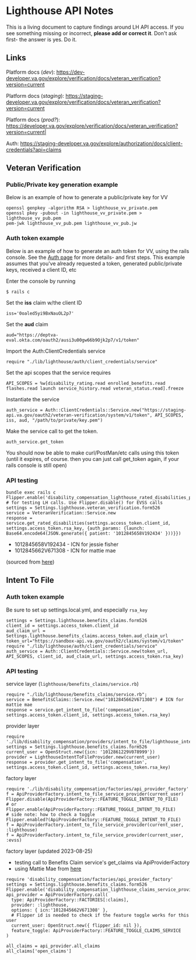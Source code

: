 # Lighthouse API Notes

This is a living document to capture findings around LH API access. If you see something missing or incorrect, **please add or correct it**. Don't ask first- the answer is yes. Do it.

## Links

Platform docs (*dev*): https://dev-developer.va.gov/explore/verification/docs/veteran_verification?version=current

Platform docs (*staging*):  https://staging-developer.va.gov/explore/verification/docs/veteran_verification?version=current

Platform docs (*prod?*): https://developer.va.gov/explore/verification/docs/veteran_verification?version=current|

Auth: https://staging-developer.va.gov/explore/authorization/docs/client-credentials?api=claims

## Veteran Verification

### Public/Private key generation example

Below is an example of how to generate a public/private key for VV

    openssl genpkey -algorithm RSA > lighthouse_vv_private.pem
    openssl pkey -pubout -in lighthouse_vv_private.pem > lighthouse_vv_pub.pem
    pem-jwk lighthouse_vv_pub.pem lighthouse_vv_pub.jw

### Auth token example

Below is an example of how to generate an auth token for VV, using the rails console. See the [Auth page](https://staging-developer.va.gov/explore/authorization/docs/client-credentials?api=claims) for more details- and first steps. This example assumes that you've already requested a token, generated public/private keys, received a client ID, etc

Enter the console by running

    $ rails c
Set the **iss** claim w/the client ID 

    iss='0oaled5yi9BxNauOL2p7'
Set the **aud** claim

    aud="https://deptva-eval.okta.com/oauth2/ausi3u00gw66b9Ojk2p7/v1/token"
Import the Auth:ClientCredentials service

    require "./lib/lighthouse/auth/client_credentials/service"
Set the api scopes that the service requires

    API_SCOPES = %w[disability_rating.read enrolled_benefits.read flashes.read launch service_history.read veteran_status.read].freeze
Instantiate the service

    auth_service = Auth::ClientCredentials::Service.new("https://staging-api.va.gov/oauth2/veteran-verification/system/v1/token", API_SCOPES, iss, aud, "/path/to/private/key.pem")
Make the service call to get the token.

    auth_service.get_token
You should now be able to make curl/PostMan/etc calls using this token (until it expires, of course. then you can just call get_token again, if your rails console is still open)


### API testing

```
bundle exec rails c
Flipper.enable('disability_compensation_lighthouse_rated_disabilities_provider') # for testing LH calls. Use Flipper.disable() for EVSS calls
settings = Settings.lighthouse.veteran_verification.form526
service = VeteranVerification::Service.new
response = service.get_rated_disabilities(settings.access_token.client_id, settings.access_token.rsa_key, {auth_params: {launch: Base64.encode64(JSON.generate({ patient: '1012845658V192434' }))}})
```

- 1012845658V192434 - ICN for jessie fisher
- 1012845662V671308 - ICN for mattie mae

(sourced from [here](https://github.com/department-of-veterans-affairs/vets-api-clients/blob/master/test_accounts/verification_test_accounts.md))

## Intent To File

### Auth token example

Be sure to set up settings.local.yml, and especially `rsa_key`

```
settings = Settings.lighthouse.benefits_claims.form526
client_id = settings.access_token.client_id
aud_claim_url = Settings.lighthouse.benefits_claims.access_token.aud_claim_url
token_url="https://sandbox-api.va.gov/oauth2/claims/system/v1/token"
require "./lib/lighthouse/auth/client_credentials/service"
auth_service = Auth::ClientCredentials::Service.new(token_url, API_SCOPES, client_id, aud_claim_url, settings.access_token.rsa_key)
```

### API testing

service layer (`lighthouse/benefits_claims/service.rb`)

```
require "./lib/lighthouse/benefits_claims/service.rb";
service = BenefitsClaims::Service.new("1012845662V671308") # ICN for mattie mae
response = service.get_intent_to_file('compensation', settings.access_token.client_id, settings.access_token.rsa_key)
```

provider layer

```
require './lib/disability_compensation/providers/intent_to_file/lighthouse_intent_to_file_provider.rb'
settings = Settings.lighthouse.benefits_claims.form526
current_user = OpenStruct.new({icn: '1012861229V078999'})
provider = LighthouseIntentToFileProvider.new(current_user)
response = provider.get_intent_to_file('compensation', settings.access_token.client_id, settings.access_token.rsa_key)
```

factory layer

```
require './lib/disability_compensation/factories/api_provider_factory'
f = ApiProviderFactory.intent_to_file_service_provider(current_user)
Flipper.disable(ApiProviderFactory::FEATURE_TOGGLE_INTENT_TO_FILE)
# or 
Flipper.enable(ApiProviderFactory::FEATURE_TOGGLE_INTENT_TO_FILE)
# side note: how to check a toggle
Flipper.enabled?(ApiProviderFactory::FEATURE_TOGGLE_INTENT_TO_FILE)
f = ApiProviderFactory.intent_to_file_service_provider(current_user, :lighthouse)
f = ApiProviderFactory.intent_to_file_service_provider(current_user, :evss)
```

factory layer (updated 2023-08-25)
- testing call to Benefits Claim service's get_claims via ApiProviderFactory
- using Mattie Mae from [here](https://github.com/department-of-veterans-affairs/vets-api-clients/blob/master/test_accounts/verification_test_accounts.md)
  
```
require 'disability_compensation/factories/api_provider_factory'
settings = Settings.lighthouse.benefits_claims.form526
Flipper.enable('disability_compensation_lighthouse_claims_service_provider')
api_provider = ApiProviderFactory.call(
  type: ApiProviderFactory::FACTORIES[:claims],
  provider: :lighthouse,
  options: { icn:'1012845662V671308' },
  # Flipper id is needed to check if the feature toggle works for this user
  current_user: OpenStruct.new({ flipper_id: nil }),
  feature_toggle: ApiProviderFactory::FEATURE_TOGGLE_CLAIMS_SERVICE
)

all_claims = api_provider.all_claims
all_claims['open_claims']
```
